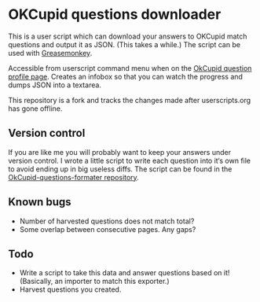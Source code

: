# OKCupid questions downloader

This is a user script which can download your answers to OKCupid match questions and output it as JSON. (This takes a while.)
The script can be used with [Greasemonkey](https://addons.mozilla.org/de/firefox/addon/greasemonkey/).

Accessible from userscript command menu when on the [OkCupid question profile page](http://www.okcupid.com/questions). Creates an infobox so that you can watch the progress and dumps JSON into a textarea.

This repository is a fork and tracks the changes made after userscripts.org has gone offline.

## Version control

If you are like me you will probably want to keep your answers under version control. I wrote a little script to write each question into it‘s own file to avoid ending up in big useless diffs. The script can be found in the [OkCupid-questions-formater repository](https://github.com/4Christopher/OkCupid-questions-formater/blob/master/converter).

## Known bugs

* Number of harvested questions does not match total?
* Some overlap between consecutive pages. Any gaps?

## Todo

* Write a script to take this data and answer questions based on it! (Basically, an importer to match this exporter.)
* Harvest questions you created.
